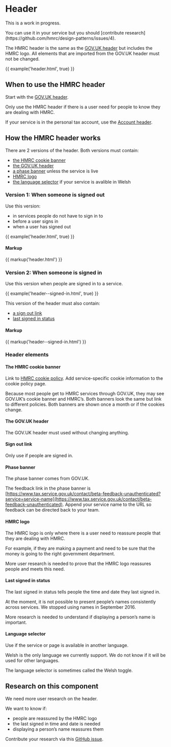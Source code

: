 # Header

<div class="alert alert--info">
  <p class="alert__message">This is a work in progress.</p>
  <p class="alert__message">You can use it in your service but you should [contribute research](https://github.com/hmrc/design-patterns/issues/4).</p>
</div>

The HMRC header is the same as the [GOV.UK header](https://www.gov.uk/service-manual/design/add-the-govuk-header-and-footer) but includes the HMRC logo. All elements that are imported from the GOV.UK header must not be changed.

{{ example('header.html', true) }}

## When to use the HMRC header

Start with the [GOV.UK header](https://www.gov.uk/service-manual/design/add-the-govuk-header-and-footer).

Only use the HMRC header if there is a user need for people to know they are dealing with HMRC.

If your service is in the personal tax account, use the [Account header](components/accopunt-header/index.html).

## How the HMRC header works

There are 2 versions of the header. Both versions must contain:

- [the HMRC cookie banner](#the-hmrc-cookie-banner)
- [the GOV.UK header](#the-gov.uk-header)
- [a phase banner](#phase-banner) unless the service is live
- [HMRC logo](#hmrc-logo)
- [the language selector](#language-selector) if your service is avalible in Welsh

### Version 1: When someone is signed out

Use this version:

- in services people do not have to sign in to
- before a user signs in
- when a user has signed out

{{ example('header.html', true) }}

#### Markup

{{ markup('header.html') }}

### Version 2: When someone is signed in

Use this version when people are signed in to a service.

{{ example('header--signed-in.html', true) }}

This version of the header must also contain:

- [a sign out link](#sign-out-link)
- [last signed in status](#last-signed-in-status)

#### Markup

{{ markup('header--signed-in.html') }}

### Header elements

#### The HMRC cookie banner

Link to [HMRC cookie policy](https://www.tax.service.gov.uk/help/cookies). Add service-specific cookie information to the cookie policy page.

Because most people get to HMRC services through GOV.UK, they may see GOV.UK’s cookie banner and HMRC’s. Both banners look the same but link to different policies. Both banners are shown once a month or if the cookies change.

#### The GOV.UK header

The GOV.UK header must used without changing anything.

#### Sign out link

Only use if people are signed in.

#### Phase banner

The phase banner comes from GOV.UK.

The feedback link in the phase banner is [https://www.tax.service.gov.uk/contact/beta-feedback-unauthenticated?service=service-name](https://www.tax.service.gov.uk/contact/beta-feedback-unauthenticated). Append your service name to the URL so feedback can be directed back to your team.

#### HMRC logo

The HMRC logo is only where there is a user need to reassure people that they are dealing with HMRC.

For example, if they are making a payment and need to be sure that the money is going to the right government department.

More user research is needed to prove that the HMRC logo reassures people and meets this need.

#### Last signed in status

The last signed in status tells people the time and date they last signed in.

At the moment, it is not possible to present people’s names consistently across services. We stopped using names in September 2016.

More research is needed to understand if displaying a person’s name is important.

#### Language selector

Use if the service or page is available in another language. 

Welsh is the only language we currently support. We do not know if it will be used for other languages. 

The language selector is sometimes called the Welsh toggle.

## Research on this component 

We need more user research on the header. 

We want to know if:

- people are reassured by the HMRC logo
- the last signed in time and date is needed
- displaying a person’s name reassures them 

Contribute your research via this [GitHub issue](https://github.com/hmrc/design-patterns/issues/4).
